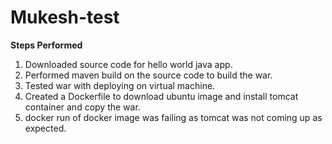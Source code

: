 # Mukesh-test

**Steps Performed**

1. Downloaded source code for hello world java app.
2. Performed maven build on the source code to build the war.
3. Tested war with deploying on virtual machine.
4. Created a Dockerfile to download ubuntu image and install tomcat container and copy the war.
5. docker run of docker image was failing as tomcat was not coming up as expected.
